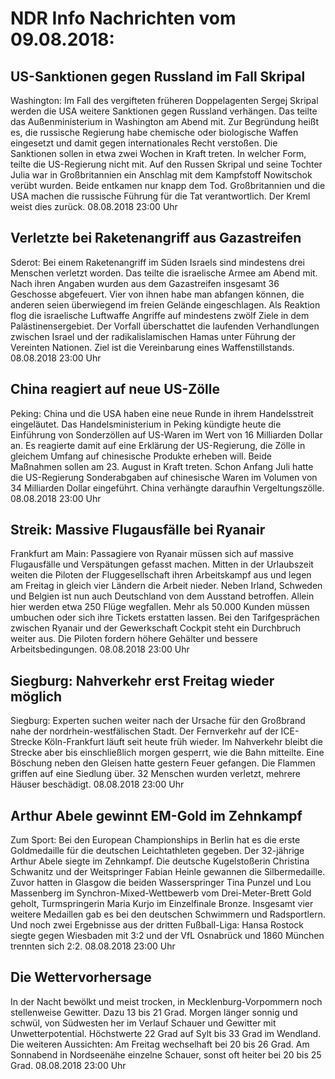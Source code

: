# NDR Info Nachrichten vom 09.08.2018:


## US-Sanktionen gegen Russland im Fall Skripal
Washington: Im Fall des vergifteten früheren Doppelagenten Sergej Skripal werden die USA weitere Sanktionen gegen Russland verhängen. Das teilte das Außenministerium in Washington am Abend mit. Zur Begründung heißt es, die russische Regierung habe chemische oder biologische Waffen eingesetzt und damit gegen internationales Recht verstoßen. Die Sanktionen sollen in etwa zwei Wochen in Kraft treten. In welcher Form, teilte die US-Regierung nicht mit. Auf den Russen Skripal und seine Tochter Julia war in Großbritannien ein Anschlag mit dem Kampfstoff Nowitschok verübt wurden. Beide entkamen nur knapp dem Tod. Großbritannien und die USA machen die russische Führung für die Tat verantwortlich. Der Kreml weist dies zurück. 08.08.2018 23:00 Uhr 

## Verletzte bei Raketenangriff aus Gazastreifen
Sderot: Bei einem Raketenangriff im Süden Israels sind mindestens drei Menschen verletzt worden. Das teilte die israelische Armee am Abend mit. Nach ihren Angaben wurden aus dem Gazastreifen insgesamt 36 Geschosse abgefeuert. Vier von ihnen habe man abfangen können, die anderen seien überwiegend im freien Gelände eingeschlagen. Als Reaktion flog die israelische Luftwaffe Angriffe auf mindestens zwölf Ziele in dem Palästinensergebiet. Der Vorfall überschattet die laufenden Verhandlungen zwischen Israel und der radikalislamischen Hamas unter Führung der Vereinten Nationen. Ziel ist die Vereinbarung eines Waffenstillstands. 08.08.2018 23:00 Uhr 

## China reagiert auf neue US-Zölle
Peking: China und die USA haben eine neue Runde in ihrem Handelsstreit eingeläutet. Das Handelsministerium in Peking kündigte heute die Einführung von Sonderzöllen auf US-Waren im Wert von 16 Milliarden Dollar an. Es reagierte damit auf eine Erklärung der US-Regierung, die Zölle in gleichem Umfang auf chinesische Produkte erheben will. Beide Maßnahmen sollen am 23. August in Kraft treten. Schon Anfang Juli hatte die US-Regierung Sonderabgaben auf chinesische Waren im Volumen von 34 Milliarden Dollar eingeführt. China verhängte daraufhin Vergeltungszölle. 08.08.2018 23:00 Uhr 

## Streik: Massive Flugausfälle bei Ryanair
Frankfurt am Main: Passagiere von Ryanair müssen sich auf massive Flugausfälle und Verspätungen gefasst machen. Mitten in der Urlaubszeit weiten die Piloten der Fluggesellschaft ihren Arbeitskampf aus und legen am Freitag in gleich vier Ländern die Arbeit nieder. Neben Irland, Schweden und Belgien ist nun auch Deutschland von dem Ausstand betroffen. Allein hier werden etwa 250 Flüge wegfallen. Mehr als 50.000 Kunden müssen umbuchen oder sich ihre Tickets erstatten lassen. Bei den Tarifgesprächen zwischen Ryanair und der Gewerkschaft Cockpit steht ein Durchbruch weiter aus. Die Piloten fordern höhere Gehälter und bessere Arbeitsbedingungen. 08.08.2018 23:00 Uhr 

## Siegburg: Nahverkehr erst Freitag wieder möglich
Siegburg: Experten suchen weiter nach der Ursache für den Großbrand nahe der nordrhein-westfälischen Stadt. Der Fernverkehr auf der ICE-Strecke Köln-Frankfurt läuft seit heute früh wieder. Im Nahverkehr bleibt die Strecke aber bis einschließlich morgen gesperrt, wie die Bahn mitteilte. Eine Böschung neben den Gleisen hatte gestern Feuer gefangen. Die Flammen griffen auf eine Siedlung über. 32 Menschen wurden verletzt, mehrere Häuser beschädigt. 08.08.2018 23:00 Uhr 

## Arthur Abele gewinnt EM-Gold im Zehnkampf
Zum Sport: Bei den European Championships in Berlin hat es die erste Goldmedaille für die deutschen Leichtathleten gegeben. Der 32-jährige Arthur Abele siegte im Zehnkampf. Die deutsche Kugelstoßerin Christina Schwanitz und der Weitspringer Fabian Heinle gewannen die Silbermedaille. Zuvor hatten in Glasgow die beiden Wasserspringer Tina Punzel und Lou Massenberg im Synchron-Mixed-Wettbewerb vom Drei-Meter-Brett Gold geholt, Turmspringerin Maria Kurjo im Einzelfinale Bronze. Insgesamt vier weitere Medaillen gab es bei den deutschen Schwimmern und Radsportlern. Und noch zwei Ergebnisse aus der dritten Fußball-Liga: Hansa Rostock siegte gegen Wiesbaden mit 3:2 und der VfL Osnabrück und 1860 München trennten sich 2:2. 08.08.2018 23:00 Uhr 

## Die Wettervorhersage
In der Nacht bewölkt und meist trocken, in Mecklenburg-Vorpommern noch stellenweise Gewitter. Dazu 13 bis 21 Grad. Morgen länger sonnig und schwül, von Südwesten her im Verlauf Schauer und Gewitter mit Unwetterpotential. Höchstwerte 22 Grad auf Sylt bis 33 Grad im Wendland. Die weiteren Aussichten: Am Freitag wechselhaft bei 20 bis 26 Grad. Am Sonnabend in Nordseenähe einzelne Schauer, sonst oft heiter bei 20 bis 25 Grad. 08.08.2018 23:00 Uhr 
